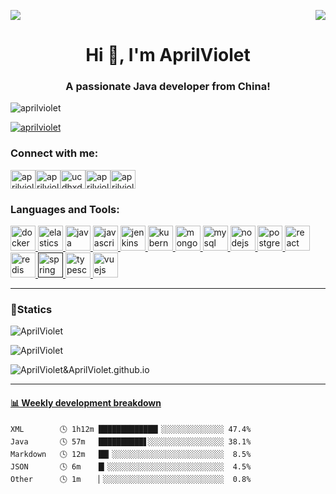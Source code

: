 <p>
  <a href="https://count.getloli.com/"><img src="https://count.getloli.com/get/@:AprilViolet?theme=moebooru"></a>
  <img src="https://weather-icon.journeyad.repl.co/@wenzhou?v=1" align="right">
</p>
<h1 align="center">Hi 👋, I'm AprilViolet</h1><h3 align="center">A passionate Java developer from China!</h3><p align="left"> <img src="https://komarev.com/ghpvc/?username=aprilviolet&label=Profile%20views&color=0e75b6&style=flat" alt="aprilviolet" /> </p><p align="left"> <a href="https://github.com/ryo-ma/github-profile-trophy"><img src="https://github-profile-trophy.vercel.app/?username=aprilviolet" alt="aprilviolet" /></a> </p><p align="left"><h3 align="left">Connect with me:</h3><a href="https://twitter.com/aprilviolet" target="blank"><img align="center" src="https://cdn.jsdelivr.net/npm/simple-icons@3.0.1/icons/twitter.svg" alt="aprilviolet" height="30" width="40" /></a><a href="https://stackoverflow.com/users/aprilviolet" target="blank"><img align="center" src="https://cdn.jsdelivr.net/npm/simple-icons@3.0.1/icons/stackoverflow.svg" alt="aprilviolet" height="30" width="40" /></a><a href="https://www.youtube.com/channel/UCdHxD5x5H3FL75I09t-YliA" target="blank"><img align="center" src="https://cdn.jsdelivr.net/npm/simple-icons@3.0.1/icons/youtube.svg" alt="ucdhxd5x5h3fl75i09t-ylia" height="30" width="40" /></a><a href="https://www.leetcode.com/aprilviolet" target="blank"><img align="center" src="https://cdn.jsdelivr.net/npm/simple-icons@3.0.1/icons/leetcode.svg" alt="aprilviolet" height="30" width="40" /></a><a href="https://t.me/AprilViolet0" target="blank"><img align="center" src="https://cdn.jsdelivr.net/npm/simple-icons@v3.0.1/icons/telegram.svg" alt="aprilviolet" height="30" width="40" /></a></p><h3 align="left">Languages and Tools:</h3><p align="left"> <a href="https://www.docker.com/" target="_blank"> <img src="https://devicons.github.io/devicon/devicon.git/icons/docker/docker-original-wordmark.svg" alt="docker" width="40" height="40"/> </a> <a href="https://www.elastic.co" target="_blank"> <img src="https://www.vectorlogo.zone/logos/elastic/elastic-icon.svg" alt="elasticsearch" width="40" height="40"/> </a> <a href="https://www.java.com" target="_blank"> <img src="https://devicons.github.io/devicon/devicon.git/icons/java/java-original-wordmark.svg" alt="java" width="40" height="40"/> </a> <a href="https://developer.mozilla.org/en-US/docs/Web/JavaScript" target="_blank"> <img src="https://devicons.github.io/devicon/devicon.git/icons/javascript/javascript-original.svg" alt="javascript" width="40" height="40"/> </a> <a href="https://www.jenkins.io" target="_blank"> <img src="https://www.vectorlogo.zone/logos/jenkins/jenkins-icon.svg" alt="jenkins" width="40" height="40"/> </a> <a href="https://kubernetes.io" target="_blank"> <img src="https://www.vectorlogo.zone/logos/kubernetes/kubernetes-icon.svg" alt="kubernetes" width="40" height="40"/> </a> <a href="https://www.mongodb.com/" target="_blank"> <img src="https://devicons.github.io/devicon/devicon.git/icons/mongodb/mongodb-original-wordmark.svg" alt="mongodb" width="40" height="40"/> </a> <a href="https://www.mysql.com/" target="_blank"> <img src="https://devicons.github.io/devicon/devicon.git/icons/mysql/mysql-original-wordmark.svg" alt="mysql" width="40" height="40"/> </a> <a href="https://nodejs.org" target="_blank"> <img src="https://devicons.github.io/devicon/devicon.git/icons/nodejs/nodejs-original-wordmark.svg" alt="nodejs" width="40" height="40"/> </a> <a href="https://www.postgresql.org" target="_blank"> <img src="https://devicons.github.io/devicon/devicon.git/icons/postgresql/postgresql-original-wordmark.svg" alt="postgresql" width="40" height="40"/> </a> <a href="https://reactjs.org/" target="_blank"> <img src="https://devicons.github.io/devicon/devicon.git/icons/react/react-original-wordmark.svg" alt="react" width="40" height="40"/> </a> <a href="https://redis.io" target="_blank"> <img src="https://devicons.github.io/devicon/devicon.git/icons/redis/redis-original-wordmark.svg" alt="redis" width="40" height="40"/> </a> <a href="" target="_blank"> <img src="https://www.vectorlogo.zone/logos/springio/springio-icon.svg" alt="spring" width="40" height="40"/> </a> <a href="https://www.typescriptlang.org/" target="_blank"> <img src="https://devicons.github.io/devicon/devicon.git/icons/typescript/typescript-original.svg" alt="typescript" width="40" height="40"/> </a> <a href="https://vuejs.org/" target="_blank"> <img src="https://devicons.github.io/devicon/devicon.git/icons/vuejs/vuejs-original-wordmark.svg" alt="vuejs" width="40" height="40"/> </a> </p>

---

### 🧐Statics ###

![AprilViolet](https://github-readme-stats.vercel.app/api?username=AprilViolet&count_private=true&show_icons=true&theme=tokyonight&show_owner=true)



![AprilViolet](https://github-readme-stats.vercel.app/api/top-langs/?username=AprilViolet)



![AprilViolet&AprilViolet.github.io](https://github-readme-stats.vercel.app/api/pin/?username=AprilViolet&repo=AprilViolet.github.io&show_owner=true)

---

 <!-- waka-box start -->
#### <a href="https://gist.github.com/fa32423d852887fd0d4996432c4c6849" target="_blank">📊 Weekly development breakdown</a>
```text
XML        🕓 1h12m █████████████▎░░░░░░░░░░░░░░ 47.4%
Java       🕓 57m   ██████████▋░░░░░░░░░░░░░░░░░ 38.1%
Markdown   🕓 12m   ██▎░░░░░░░░░░░░░░░░░░░░░░░░░  8.5%
JSON       🕓 6m    █▎░░░░░░░░░░░░░░░░░░░░░░░░░░  4.5%
Other      🕓 1m    ▏░░░░░░░░░░░░░░░░░░░░░░░░░░░  0.8%
```
<!-- Powered by https://github.com/YouEclipse/waka-box-go . -->
<!-- waka-box end -->
